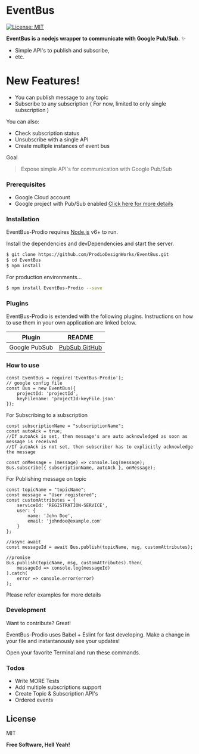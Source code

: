 # EventBus

 [![License: MIT](https://img.shields.io/badge/License-MIT-blue.svg)](https://opensource.org/licenses/MIT)

**EventBus is a nodejs wrapper to communicate with Google Pub/Sub.** ✨

  - Simple API's to publish and subscribe,
  - etc.

# New Features!

  - You can publish message to any topic
  - Subscribe to any subscription ( For now, limited to only single subscription )


You can also:
  - Check subscription status
  - Unsubscribe with a single API
  - Create multiple instances of event bus

Goal

> Expose simple API's for communication with Google Pub/Sub

### Prerequisites
- Google Cloud account
- Google project with Pub/Sub enabled
[Click here for more details](https://cloud.google.com/nodejs/docs/reference/pubsub/0.23.x/)

### Installation

EventBus-Prodio requires [Node.js](https://nodejs.org/) v6+ to run.

Install the dependencies and devDependencies and start the server.

```sh
$ git clone https://github.com/ProdioDesignWorks/EventBus.git
$ cd EventBus
$ npm install
```

For production environments...

```sh
$ npm install EventBus-Prodio --save
```

### Plugins

EventBus-Prodio is extended with the following plugins. Instructions on how to use them in your own application are linked below.

| Plugin | README |
| ------ | ------ |
| Google PubSub | [PubSub GitHub][pubSubGitHub] |


### How to use

```
const EventBus = require('EventBus-Prodio');
// google config file
const Bus = new EventBus({ 
    projectId: 'projectId', 
    keyFilename: 'projectId-keyFile.json' 
});
```

For Subscribing to a subscription
```
const subscriptionName = "subscriptionName";
const autoAck = true;
//If autoAck is set, then message's are auto acknowledged as soon as message is received
//If autoAck is not set, then subscriber has to explicitly acknowledge the message

const onMessage = (message) => console.log(message);
Bus.subscribe({ subscriptionName, autoAck }, onMessage);
```

For Publishing message on topic
```
const topicName = "topicName";
const message = "User registered";
const customAttributes = {
    serviceId: 'REGISTRATION-SERVICE',
    user: { 
        name: 'John Doe',
        email: 'johndoe@example.com'
    }
};

//async await 
const messageId = await Bus.publish(topicName, msg, customAttributes);

//promise
Bus.publish(topicName, msg, customAttributes).then(
    messageId => console.log(messageId) 
).catch(
    error => console.error(error)
);
```
Please refer examples for more details

### Development

Want to contribute? Great!

EventBus-Prodio uses Babel + Eslint for fast developing.
Make a change in your file and instantanously see your updates!

Open your favorite Terminal and run these commands.


### Todos

 - Write MORE Tests
 - Add multiple subscriptions support
 - Create Topic & Subscription API's
 - Ordered events

License
----

MIT


**Free Software, Hell Yeah!**

[//]: # (These are reference links used in the body of this note and get stripped out when the markdown processor does its job. There is no need to format nicely because it shouldn't be seen. Thanks SO - http://stackoverflow.com/questions/4823468/store-comments-in-markdown-syntax)


[pubSubGitHub]: <https://github.com/googleapis/nodejs-pubsub>
